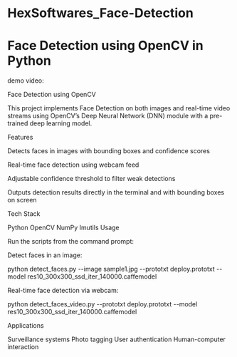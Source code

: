 # HexSoftwares_Face-Detection
# Face Detection using OpenCV in Python
demo video:

Face Detection using OpenCV

This project implements Face Detection on both images and real-time video streams using OpenCV’s Deep Neural Network (DNN) module with a pre-trained deep learning model.

Features

Detects faces in images with bounding boxes and confidence scores

Real-time face detection using webcam feed

Adjustable confidence threshold to filter weak detections

Outputs detection results directly in the terminal and with bounding boxes on screen


Tech Stack

Python
OpenCV
NumPy
Imutils
Usage

Run the scripts from the command prompt:

Detect faces in an image:

python detect_faces.py --image sample1.jpg --prototxt deploy.prototxt --model res10_300x300_ssd_iter_140000.caffemodel

Real-time face detection via webcam:

python detect_faces_video.py --prototxt deploy.prototxt --model res10_300x300_ssd_iter_140000.caffemodel

Applications

Surveillance systems
Photo tagging
User authentication
Human-computer interaction

